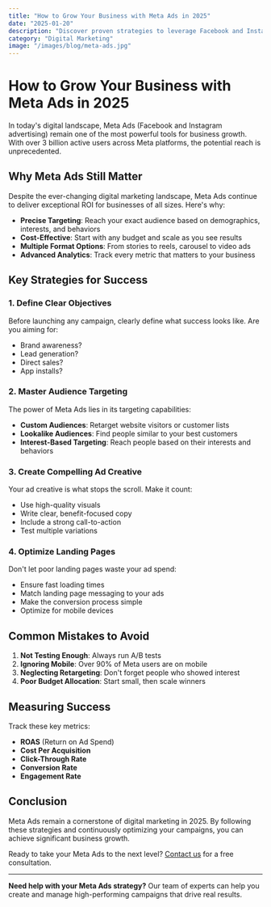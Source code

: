 ```yaml
---
title: "How to Grow Your Business with Meta Ads in 2025"
date: "2025-01-20"
description: "Discover proven strategies to leverage Facebook and Instagram advertising for explosive business growth"
category: "Digital Marketing"
image: "/images/blog/meta-ads.jpg"
---
```


# How to Grow Your Business with Meta Ads in 2025

In today's digital landscape, Meta Ads (Facebook and Instagram advertising) remain one of the most powerful tools for business growth. With over 3 billion active users across Meta platforms, the potential reach is unprecedented.

## Why Meta Ads Still Matter

Despite the ever-changing digital marketing landscape, Meta Ads continue to deliver exceptional ROI for businesses of all sizes. Here's why:

- **Precise Targeting**: Reach your exact audience based on demographics, interests, and behaviors
- **Cost-Effective**: Start with any budget and scale as you see results
- **Multiple Format Options**: From stories to reels, carousel to video ads
- **Advanced Analytics**: Track every metric that matters to your business

## Key Strategies for Success

### 1. Define Clear Objectives

Before launching any campaign, clearly define what success looks like. Are you aiming for:
- Brand awareness?
- Lead generation?
- Direct sales?
- App installs?

### 2. Master Audience Targeting

The power of Meta Ads lies in its targeting capabilities:

- **Custom Audiences**: Retarget website visitors or customer lists
- **Lookalike Audiences**: Find people similar to your best customers
- **Interest-Based Targeting**: Reach people based on their interests and behaviors

### 3. Create Compelling Ad Creative

Your ad creative is what stops the scroll. Make it count:

- Use high-quality visuals
- Write clear, benefit-focused copy
- Include a strong call-to-action
- Test multiple variations

### 4. Optimize Landing Pages

Don't let poor landing pages waste your ad spend:

- Ensure fast loading times
- Match landing page messaging to your ads
- Make the conversion process simple
- Optimize for mobile devices

## Common Mistakes to Avoid

1. **Not Testing Enough**: Always run A/B tests
2. **Ignoring Mobile**: Over 90% of Meta users are on mobile
3. **Neglecting Retargeting**: Don't forget people who showed interest
4. **Poor Budget Allocation**: Start small, then scale winners

## Measuring Success

Track these key metrics:

- **ROAS** (Return on Ad Spend)
- **Cost Per Acquisition**
- **Click-Through Rate**
- **Conversion Rate**
- **Engagement Rate**

## Conclusion

Meta Ads remain a cornerstone of digital marketing in 2025. By following these strategies and continuously optimizing your campaigns, you can achieve significant business growth.

Ready to take your Meta Ads to the next level? [Contact us](/contact) for a free consultation.

---

**Need help with your Meta Ads strategy?** Our team of experts can help you create and manage high-performing campaigns that drive real results.

